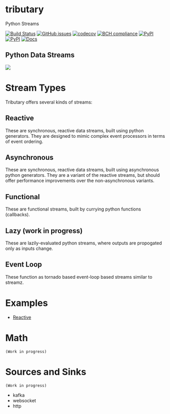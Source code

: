 # tributary
Python Streams

[![Build Status](https://travis-ci.org/timkpaine/tributary.svg?branch=master)](https://travis-ci.org/timkpaine/tributary)
[![GitHub issues](https://img.shields.io/github/issues/timkpaine/tributary.svg)]()
[![codecov](https://codecov.io/gh/timkpaine/tributary/branch/master/graph/badge.svg)](https://codecov.io/gh/timkpaine/tributary)
[![BCH compliance](https://bettercodehub.com/edge/badge/timkpaine/tributary?branch=master)](https://bettercodehub.com/)
[![PyPI](https://img.shields.io/pypi/l/tributary.svg)](https://pypi.python.org/pypi/tributary)
[![PyPI](https://img.shields.io/pypi/v/tributary.svg)](https://pypi.python.org/pypi/tributary)
[![Docs](https://img.shields.io/readthedocs/tributary.svg)](https://tributary.readthedocs.io)


## Python Data Streams
![](https://raw.githubusercontent.com/timkpaine/tributary/master/docs/img/example.gif)


# Stream Types
Tributary offers several kinds of streams:

## Reactive
These are synchronous, reactive data streams, built using python generators. They are designed to mimic complex event processors in terms of event ordering.

## Asynchronous
These are synchronous, reactive data streams, built using asynchronous python generators. They are a variant of the reactive streams, but should offer performance improvements over the non-asynchronous variants. 

## Functional
These are functional streams, built by currying python functions (callbacks). 

## Lazy (work in progress)
These are lazily-evaluated python streams, where outputs are propogated only as inputs change.

## Event Loop
These function as tornado based event-loop based streams similar to streamz.

# Examples
- [Reactive](docs/examples/reactive.md)

# Math
`(Work in progress)`

# Sources and Sinks
`(Work in progress)`

- kafka
- websocket
- http